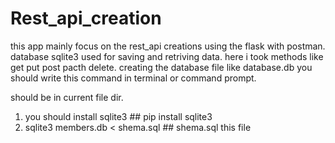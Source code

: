# Rest_api_creation

this app mainly focus on the rest_api creations using the flask with postman. database sqlite3 used for saving and retriving data.
here i took methods like get put post pacth delete.
creating the database file like database.db you should write this command in terminal or command prompt.

  should be in current file dir.
  1. you should install sqlite3 ## pip install sqlite3
  2. sqlite3 members.db < shema.sql  ## shema.sql this file 
